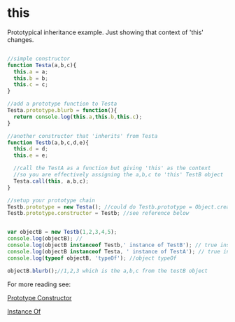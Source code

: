 # this

Prototypical inheritance example.  Just showing that context of 'this' changes.


```javascript

//simple constructor
function Testa(a,b,c){
  this.a = a;
  this.b = b;
  this.c = c;
}

//add a prototype function to Testa
Testa.prototype.blurb = function(){
  return console.log(this.a,this.b,this.c);
}

//another constructor that 'inherits' from Testa
function Testb(a,b,c,d,e){
  this.d = d;
  this.e = e;

  //call the TestA as a function but giving 'this' as the context
  //so you are effectively assigning the a,b,c to 'this' TestB object
  Testa.call(this, a,b,c);
}

//setup your prototype chain
Testb.prototype = new Testa(); //could do Testb.prototype = Object.create(Testa.prototype); creates a new object with the 'Testa.prototype' as the prototype
Testb.prototype.constructor = Testb; //see reference below


var objectB = new Testb(1,2,3,4,5);
console.log(objectB); //
console.log(objectB instanceof Testb,' instance of TestB'); // true instance of TestB
console.log(objectB instanceof Testa, ' instance of TestA'); // true instance of TestA
console.log(typeof objectB, 'typeOf'); //object typeOf

objectB.blurb();//1,2,3 which is the a,b,c from the testB object
```




For more reading see:

[Prototype Constructor][Prototype Constructor]

[Instance Of][Instance Of]

[Prototype Constructor]:https://developer.mozilla.org/en-US/docs/Web/JavaScript/Reference/Global_Objects/Object/constructor

[Instance Of]:https://developer.mozilla.org/en-US/docs/Web/JavaScript/Reference/Operators/instanceof
